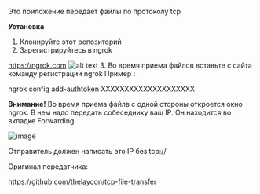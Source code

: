 Это приложение передает файлы по протоколу tcp

**Установка**

1. Клонируйте этот репозиторий
2. Зарегистрируйтесь в ngrok

https://ngrok.com
![alt text](https://raw.githubusercontent.com/Pasa7777/tcp-file-transfer/main/ngrok_photo.jpg)
3. Во время приема файлов вставьте с сайта команду регистрации ngrok
Пример : 

ngrok config add-authtoken XXXXXXXXXXXXXXXXXXXX

**Внимание!**
Во время приема файлв с одной стороны откроется окно ngrok.
В нем надо передать собеседнику ваш IP. Он находится во вкладке Forwarding

![image](https://github.com/Pasa7777/tcp-file-transfer/assets/106025935/fc2b02d0-5a4a-46ee-91fc-efa123bd692d)

Отправитель должен написать это IP без tcp:// 

Оригинал передатчика:

https://github.com/thelaycon/tcp-file-transfer
